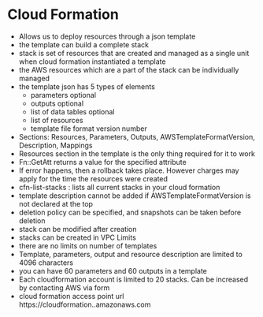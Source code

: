 # Cloud Formation

* Allows us to deploy resources through a json template
* the template can build a complete stack
* stack is set of resources that are created and managed as a single unit when cloud formation instantiated a template
* the AWS resources which are a part of the stack can be individually managed
* the template json has 5 types of elements
	* parameters optional
	* outputs optional
	* list of data tables optional
	* list of resources
	* template file format version number
* Sections: Resources, Parameters, Outputs, AWSTemplateFormatVersion, Description, Mappings
* Resources section in the template is the only thing required for it to work
* Fn::GetAtt returns a value for the specified attribute
* If error happens, then a rollback takes place. However charges may apply for the time the resources were created
* cfn-list-stacks : lists all current stacks in your cloud formation
* template description cannot be added if AWSTemplateFormatVersion is not declared at the top
* deletion policy can be specified, and snapshots can be taken before deletion
* stack can be modified after creation
* stacks can be created in VPC
Limits
* there are no limits on number of templates
* Template, parameters, output and resource description are limited to 4096 characters
* you can have 60 parameters and 60 outputs in a template
* Each cloudformation account is limited to 20 stacks. Can be increased by contacting AWS via form
* cloud formation access point url https://cloudformation..amazonaws.com